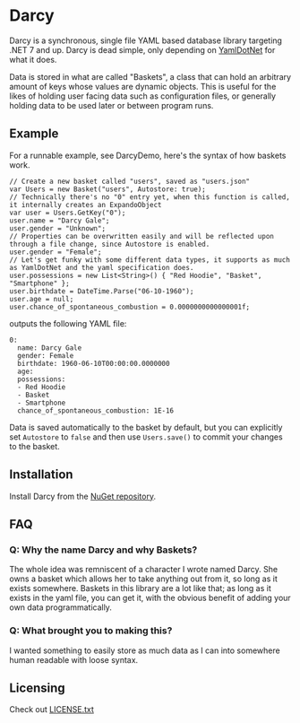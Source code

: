 # Darcy

Darcy is a synchronous, single file YAML based database library targeting .NET 7 and up. Darcy is dead simple, only depending
on [YamlDotNet](https://github.com/aaubry/YamlDotNet) for what it does.

Data is stored in what are called "Baskets", a class that can hold an arbitrary amount of keys whose values are dynamic objects.
This is useful for the likes of holding user facing data such as configuration files, or generally holding data to be used later or between program runs.

## Example

For a runnable example, see DarcyDemo, here's the syntax of how baskets work.

```
// Create a new basket called "users", saved as "users.json"
var Users = new Basket("users", Autostore: true);
// Technically there's no "0" entry yet, when this function is called, it internally creates an ExpandoObject
var user = Users.GetKey("0");
user.name = "Darcy Gale";
user.gender = "Unknown";
// Properties can be overwritten easily and will be reflected upon through a file change, since Autostore is enabled.
user.gender = "Female";
// Let's get funky with some different data types, it supports as much as YamlDotNet and the yaml specification does.
user.possessions = new List<String>() { "Red Hoodie", "Basket", "Smartphone" };
user.birthdate = DateTime.Parse("06-10-1960");
user.age = null;
user.chance_of_spontaneous_combustion = 0.0000000000000001f;
```

outputs the following YAML file:
```
0:
  name: Darcy Gale
  gender: Female
  birthdate: 1960-06-10T00:00:00.0000000
  age: 
  possessions:
  - Red Hoodie
  - Basket
  - Smartphone
  chance_of_spontaneous_combustion: 1E-16
```
Data is saved automatically to the basket by default, but you can explicitly set ``Autostore`` to ``false`` and then use ``Users.save()``
to commit your changes to the basket.

## Installation
Install Darcy from the [NuGet repository](https://www.nuget.org/packages/Darcy/).

## FAQ

### Q: Why the name Darcy and why Baskets?
The whole idea was remniscent of a character I wrote named Darcy. She owns a basket which allows her to take anything out from it, so long as it
exists somewhere. Baskets in this library are a lot like that; as long as it exists in the yaml file, you can get it, with the obvious benefit of
adding your own data programmatically.

### Q: What brought you to making this?
I wanted something to easily store as much data as I can into somewhere human readable with loose syntax.

## Licensing
Check out [LICENSE.txt](LICENSE.txt)